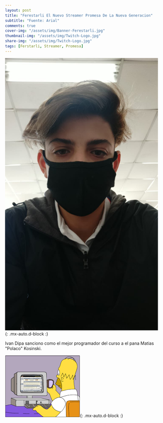 ```yaml
---
layout: post
title: "Ferestarli El Nuevo Streamer Promesa De La Nueva Generacion"
subtitle: "Fuente: Arial"
comments: true
cover-img: "/assets/img/Banner-Ferestarli.jpg"
thumbnail-img: "/assets/img/Twitch-Logo.jpg"
share-img: "/assets/img/Twitch-Logo.jpg"
tags: [Ferstarli, Streamer, Promesa]
---
```


![Ferestarli](/assets/img/Ferestarli.jpg){: .mx-auto.d-block :}

Ivan Dipa sanciono como el mejor programador del curso a el pana Matias "Polaco" Kosinski.

![Homero](/assets/img/Homero.jpg){: .mx-auto.d-block :}

